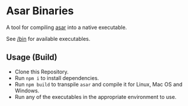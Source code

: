 # Asar Binaries

A tool for compiling [asar](https://github.com/electron/asar) into a native executable.

See [/bin](./bin) for available executables.

## Usage (Build)

- Clone this Repository.
- Run `npm i` to install dependencies.
- Run `npm build` to transpile `asar` and compile it for Linux, Mac OS and Windows.
- Run any of the executables in the appropriate environment to use.
